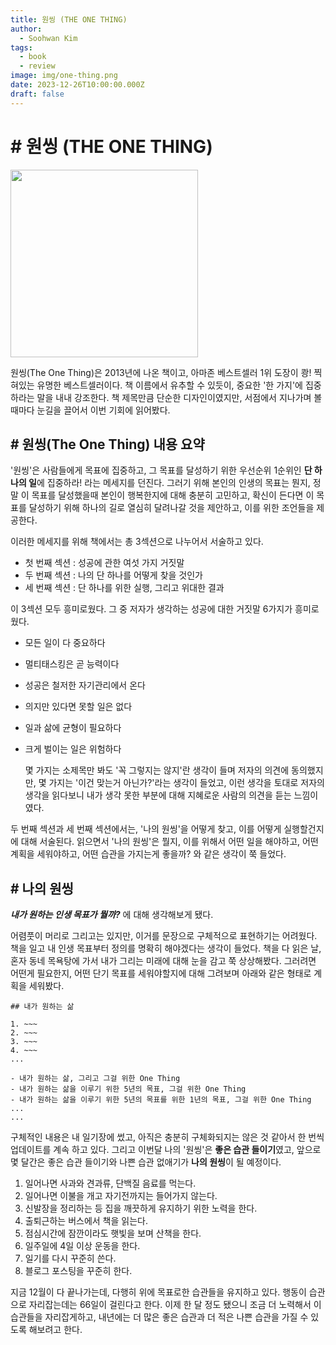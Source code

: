 ```yaml
---
title: 원씽 (THE ONE THING)
author:
  - Soohwan Kim
tags:
  - book
  - review
image: img/one-thing.png
date: 2023-12-26T10:00:00.000Z
draft: false
---
```


# \# 원씽 (THE ONE THING)
  
<img src="https://github.com/sooftware/sooftware.io/assets/42150335/bebb1d79-3e43-401d-8240-74713ca8dc4f" width=300>

원씽(The One Thing)은 2013년에 나온 책이고, 아마존 베스트셀러 1위 도장이 쾅! 찍혀있는 유명한 베스트셀러이다. 책 이름에서 유추할 수 있듯이, 중요한 '한 가지'에 집중하라는 말을 내내 강조한다. 책 제목만큼 단순한 디자인이였지만, 서점에서 지나가며 볼때마다 눈길을 끌어서 이번 기회에 읽어봤다.

## \# 원씽(The One Thing) 내용 요약

'원씽'은 사람들에게 목표에 집중하고, 그 목표를 달성하기 위한 우선순위 1순위인 **단 하나의 일**에 집중하라! 라는 메세지를 던진다. 그러기 위해 본인의 인생의 목표는 뭔지, 정말 이 목표를 달성했을때 본인이 행복한지에 대해 충분히 고민하고, 확신이 든다면 이 목표를 달성하기 위해 하나의 길로 열심히 달려나갈 것을 제안하고, 이를 위한 조언들을 제공한다.  

이러한 메세지를 위해 책에서는 총 3섹션으로 나누어서 서술하고 있다.   
   
- 첫 번째 섹션 : 성공에 관한 여섯 가지 거짓말
- 두 번째 섹션 : 나의 단 하나를 어떻게 찾을 것인가
- 세 번째 섹션 : 단 하나를 위한 실행, 그리고 위대한 결과

이 3섹션 모두 흥미로웠다. 그 중 저자가 생각하는 성공에 대한 거짓말 6가지가 흥미로웠다. 
  
- 모든 일이 다 중요하다
- 멀티태스킹은 곧 능력이다
- 성공은 철저한 자기관리에서 온다
- 의지만 있다면 못할 일은 없다
- 일과 삶에 균형이 필요하다
- 크게 벌이는 일은 위험하다

  몇 가지는 소제목만 봐도 '꼭 그렇지는 않지'란 생각이 들며 저자의 의견에 동의했지만, 몇 가지는 '이건 맞는거 아닌가?'라는 생각이 들었고, 이런 생각을 토대로 저자의 생각을 읽다보니 내가 생각 못한 부분에 대해 지혜로운 사람의 의견을 듣는 느낌이였다.   

두 번째 섹션과 세 번째 섹션에서는, '나의 원씽'을 어떻게 찾고, 이를 어떻게 실행할건지에 대해 서술된다. 읽으면서 '나의 원씽'은 뭘지, 이를 위해서 어떤 일을 해야하고, 어떤 계획을 세워야하고, 어떤 습관을 가지는게 좋을까? 와 같은 생각이 쭉 들었다.  
    
## \# 나의 원씽
    
***내가 원하는 인생 목표가 뭘까?*** 에 대해 생각해보게 됐다.   

어렴풋이 머리로 그리고는 있지만, 이거를 문장으로 구체적으로 표현하기는 어려웠다. 책을 일고 내 인생 목표부터 정의를 명확히 해야겠다는 생각이 들었다. 책을 다 읽은 날, 혼자 동네 목욕탕에 가서 내가 그리는 미래에 대해 눈을 감고 쭉 상상해봤다. 그러려면 어떤게 필요한지, 어떤 단기 목표를 세워야할지에 대해 그려보며 아래와 같은 형태로 계획을 세워봤다.

```
## 내가 원하는 삶

1. ~~~
2. ~~~
3. ~~~
4. ~~~
...
```

```
- 내가 원하는 삶, 그리고 그걸 위한 One Thing
- 내가 원하는 삶을 이루기 위한 5년의 목표, 그걸 위한 One Thing
- 내가 원하는 삶을 이루기 위한 5년의 목표를 위한 1년의 목표, 그걸 위한 One Thing
...
...
```
  
구체적인 내용은 내 일기장에 썼고, 아직은 충분히 구체화되지는 않은 것 같아서 한 번씩 업데이트를 계속 하고 있다. 그리고 이번달 나의 '원씽'은 **좋은 습관 들이기**였고, 앞으로 몇 달간은 좋은 습관 들이기와 나쁜 습관 없애기가 **나의 원씽**이 될 예정이다.

1. 일어나면 사과와 견과류, 단백질 음료를 먹는다.
2. 일어나면 이불을 개고 자기전까지는 들어가지 않는다.
3. 신발장을 정리하는 등 집을 깨끗하게 유지하기 위한 노력을 한다.
4. 출퇴근하는 버스에서 책을 읽는다.
5. 점심시간에 잠깐이라도 햇빛을 보며 산책을 한다.
6. 일주일에 4일 이상 운동을 한다.
7. 일기를 다시 꾸준히 쓴다.
8. 블로그 포스팅을 꾸준히 한다.

지금 12월이 다 끝나가는데, 다행히 위에 목표로한 습관들을 유지하고 있다. 행동이 습관으로 자리잡는데는 66일이 걸린다고 한다. 이제 한 달 정도 됐으니 조금 더 노력해서 이 습관들을 자리잡게하고, 내년에는 더 많은 좋은 습관과 더 적은 나쁜 습관을 가질 수 있도록 해보려고 한다.